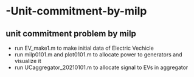 # -Unit-commitment-by-milp

## unit commitment problem by milp
+ run EV_make1.m to make initial data of Electric Vechicle
+ run milp0101.m and plot0101.m to allocate power to generators and visualize it
+ run UCaggregator_20210101.m to allocate signal to EVs in aggregator
